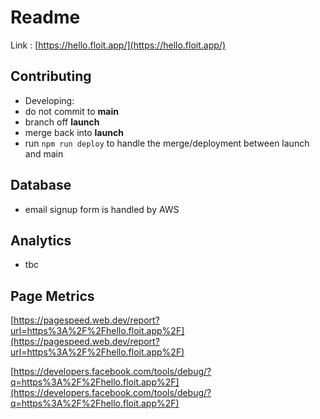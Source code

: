 # Readme

Link : [https://hello.floit.app/](https://hello.floit.app/)

## Contributing

 - Developing:
  - do not commit to **main**
  - branch off **launch**
  - merge back into **launch**
  - run `npm run deploy` to handle the merge/deployment between launch and main

## Database

  - email signup form is handled by AWS

## Analytics

  - tbc

## Page Metrics

  [https://pagespeed.web.dev/report?url=https%3A%2F%2Fhello.floit.app%2F](https://pagespeed.web.dev/report?url=https%3A%2F%2Fhello.floit.app%2F)

  [https://developers.facebook.com/tools/debug/?q=https%3A%2F%2Fhello.floit.app%2F](https://developers.facebook.com/tools/debug/?q=https%3A%2F%2Fhello.floit.app%2F)

